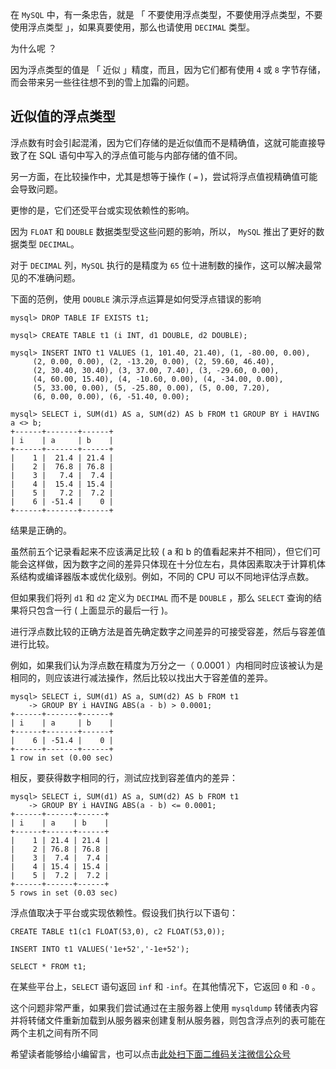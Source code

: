 在 `MySQL` 中，有一条忠告，就是 「 不要使用浮点类型，不要使用浮点类型，不要使用浮点类型 」，如果真要使用，那么也请使用 `DECIMAL` 类型。

为什么呢 ？

因为浮点类型的值是 「 近似 」精度，而且，因为它们都有使用 `4` 或 `8` 字节存储，而会带来另一些往往想不到的雪上加霜的问题。

## 近似值的浮点类型 ##

浮点数有时会引起混淆，因为它们存储的是近似值而不是精确值，这就可能直接导致了在 SQL 语句中写入的浮点值可能与内部存储的值不同。

另一方面，在比较操作中，尤其是想等于操作 ( `=` )，尝试将浮点值视精确值可能会导致问题。

更惨的是，它们还受平台或实现依赖性的影响。

因为 `FLOAT` 和 `DOUBLE` 数据类型受这些问题的影响，所以， `MySQL` 推出了更好的数据类型 `DECIMAL`。

对于 `DECIMAL` 列，`MySQL` 执行的是精度为 `65` 位十进制数的操作，这可以解决最常见的不准确问题。

下面的范例，使用 `DOUBLE` 演示浮点运算是如何受浮点错误的影响

```
mysql> DROP TABLE IF EXISTS t1;

mysql> CREATE TABLE t1 (i INT, d1 DOUBLE, d2 DOUBLE);

mysql> INSERT INTO t1 VALUES (1, 101.40, 21.40), (1, -80.00, 0.00),
     (2, 0.00, 0.00), (2, -13.20, 0.00), (2, 59.60, 46.40),
     (2, 30.40, 30.40), (3, 37.00, 7.40), (3, -29.60, 0.00),
     (4, 60.00, 15.40), (4, -10.60, 0.00), (4, -34.00, 0.00),
     (5, 33.00, 0.00), (5, -25.80, 0.00), (5, 0.00, 7.20),
     (6, 0.00, 0.00), (6, -51.40, 0.00);

mysql> SELECT i, SUM(d1) AS a, SUM(d2) AS b FROM t1 GROUP BY i HAVING a <> b;
+------+-------+------+
| i    | a     | b    |
+------+-------+------+
|    1 |  21.4 | 21.4 |
|    2 |  76.8 | 76.8 |
|    3 |   7.4 |  7.4 |
|    4 |  15.4 | 15.4 |
|    5 |   7.2 |  7.2 |
|    6 | -51.4 |    0 |
+------+-------+------+
```

结果是正确的。

虽然前五个记录看起来不应该满足比较 ( a 和 b 的值看起来并不相同），但它们可能会这样做，因为数字之间的差异只体现在十分位左右，具体因素取决于计算机体系结构或编译器版本或优化级别。例如，不同的 CPU 可以不同地评估浮点数。

但如果我们将列 `d1` 和 `d2` 定义为 `DECIMAL` 而不是 `DOUBLE` ，那么 `SELECT` 查询的结果将只包含一行 ( 上面显示的最后一行 )。

进行浮点数比较的正确方法是首先确定数字之间差异的可接受容差，然后与容差值进行比较。

例如，如果我们认为浮点数在精度为万分之一（ 0.0001 ）内相同时应该被认为是相同的，则应该进行减法操作，然后比较以找出大于容差值的差异。

```
mysql> SELECT i, SUM(d1) AS a, SUM(d2) AS b FROM t1
    -> GROUP BY i HAVING ABS(a - b) > 0.0001;
+------+-------+------+
| i    | a     | b    |
+------+-------+------+
|    6 | -51.4 |    0 |
+------+-------+------+
1 row in set (0.00 sec)
```

相反，要获得数字相同的行，测试应找到容差值内的差异：

```
mysql> SELECT i, SUM(d1) AS a, SUM(d2) AS b FROM t1
    -> GROUP BY i HAVING ABS(a - b) <= 0.0001;
+------+------+------+
| i    | a    | b    |
+------+------+------+
|    1 | 21.4 | 21.4 |
|    2 | 76.8 | 76.8 |
|    3 |  7.4 |  7.4 |
|    4 | 15.4 | 15.4 |
|    5 |  7.2 |  7.2 |
+------+------+------+
5 rows in set (0.03 sec)
```

浮点值取决于平台或实现依赖性。假设我们执行以下语句：

```
CREATE TABLE t1(c1 FLOAT(53,0), c2 FLOAT(53,0));

INSERT INTO t1 VALUES('1e+52','-1e+52');

SELECT * FROM t1;
```

在某些平台上，`SELECT` 语句返回 `inf` 和 `-inf`。在其他情况下，它返回 `0` 和 `-0` 。

这个问题非常严重，如果我们尝试通过在主服务器上使用 `mysqldump` 转储表内容并将转储文件重新加载到从服务器来创建复制从服务器，则包含浮点列的表可能在两个主机之间有所不同


希望读者能够给小编留言，也可以点击[此处扫下面二维码关注微信公众号](https://www.ycbbs.vip/?p=28 "此处扫下面二维码关注微信公众号")